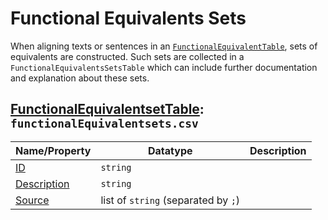 # Functional Equivalents Sets

When aligning texts or sentences in an [`FunctionalEquivalentTable`](../functionalequivalents), sets of equivalents are constructed. Such sets are collected in a `FunctionalEquivalentsSetsTable` which can include further documentation and explanation about these sets.

## [FunctionalEquivalentsetTable](http://cldf.clld.org/v1.0/terms.rdf#FunctionalEquivalentsetTable): `functionalEquivalentsets.csv`

Name/Property | Datatype | Description
 --- | --- | --- 
[ID](http://cldf.clld.org/v1.0/terms.rdf#id) | `string` | 
[Description](http://cldf.clld.org/v1.0/terms.rdf#description) | `string` | 
[Source](http://cldf.clld.org/v1.0/terms.rdf#source) | list of `string` (separated by `;`) | 